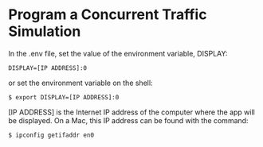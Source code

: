 # Program a Concurrent Traffic Simulation

In the .env file, set the value of the environment variable, DISPLAY:
```shell
DISPLAY=[IP ADDRESS]:0
```
or set the environment variable on the shell:
```shell
$ export DISPLAY=[IP ADDRESS]:0
```
[IP ADDRESS] is the Internet IP address of the computer where the app will be displayed. On a Mac, this IP address can be found with the command:
```shell
$ ipconfig getifaddr en0
```

